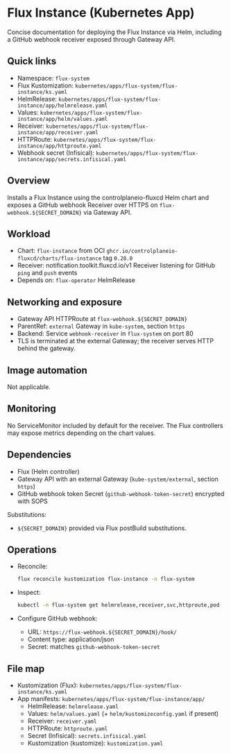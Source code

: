 # Flux Instance (Kubernetes App)

Concise documentation for deploying the Flux Instance via Helm, including a GitHub webhook receiver exposed through Gateway API.

## Quick links

- Namespace: `flux-system`
- Flux Kustomization: `kubernetes/apps/flux-system/flux-instance/ks.yaml`
- HelmRelease: `kubernetes/apps/flux-system/flux-instance/app/helmrelease.yaml`
- Values: `kubernetes/apps/flux-system/flux-instance/app/helm/values.yaml`
- Receiver: `kubernetes/apps/flux-system/flux-instance/app/receiver.yaml`
- HTTPRoute: `kubernetes/apps/flux-system/flux-instance/app/httproute.yaml`
- Webhook secret (Infisical): `kubernetes/apps/flux-system/flux-instance/app/secrets.infisical.yaml`

## Overview

Installs a Flux Instance using the controlplaneio-fluxcd Helm chart and exposes a GitHub webhook Receiver over HTTPS on `flux-webhook.${SECRET_DOMAIN}` via Gateway API.

## Workload

- Chart: `flux-instance` from OCI `ghcr.io/controlplaneio-fluxcd/charts/flux-instance` tag `0.28.0`
- Receiver: notification.toolkit.fluxcd.io/v1 Receiver listening for GitHub `ping` and `push` events
- Depends on: `flux-operator` HelmRelease

## Networking and exposure

- Gateway API HTTPRoute at `flux-webhook.${SECRET_DOMAIN}`
- ParentRef: `external` Gateway in `kube-system`, section `https`
- Backend: Service `webhook-receiver` in `flux-system` on port 80
- TLS is terminated at the external Gateway; the receiver serves HTTP behind the gateway.

## Image automation

Not applicable.

## Monitoring

No ServiceMonitor included by default for the receiver. The Flux controllers may expose metrics depending on the chart values.

## Dependencies

- Flux (Helm controller)
- Gateway API with an external Gateway (`kube-system/external`, section `https`)
- GitHub webhook token Secret (`github-webhook-token-secret`) encrypted with SOPS

Substitutions:
- `${SECRET_DOMAIN}` provided via Flux postBuild substitutions.

## Operations

- Reconcile:

  ```sh
  flux reconcile kustomization flux-instance -n flux-system
  ```

- Inspect:

  ```sh
  kubectl -n flux-system get helmrelease,receiver,svc,httproute,pod
  ```

- Configure GitHub webhook:
  - URL: `https://flux-webhook.${SECRET_DOMAIN}/hook/`
  - Content type: application/json
  - Secret: matches `github-webhook-token-secret`

## File map

- Kustomization (Flux): `kubernetes/apps/flux-system/flux-instance/ks.yaml`
- App manifests: `kubernetes/apps/flux-system/flux-instance/app/`
  - HelmRelease: `helmrelease.yaml`
  - Values: `helm/values.yaml` (+ `helm/kustomizeconfig.yaml` if present)
  - Receiver: `receiver.yaml`
  - HTTPRoute: `httproute.yaml`
  - Secret (Infisical): `secrets.infisical.yaml`
  - Kustomization (kustomize): `kustomization.yaml`
